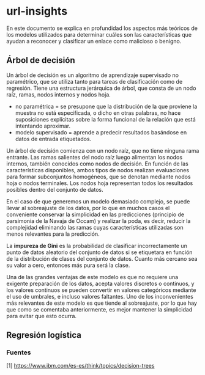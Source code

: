 # url-insights
En este documento se explica en profundidad los aspectos más teóricos de los modelos utilizados para determinar cuáles son las características que ayudan a reconocer y clasificar un enlace como malicioso o benigno.

## Árbol de decisión

Un árbol de decisión es un algoritmo de aprendizaje supervisado no paramétrico, que se utiliza tanto para tareas de clasificación como de regresión. Tiene una estructura jerárquica de árbol, que consta de un nodo raíz, ramas, nodos internos y nodos hoja.

- no paramétrica = se presupone que la distribución de la que proviene la muestra no está especificada, o dicho en otras palabras, no hace suposiciones explícitas sobre la forma funcional de la relación que está intentando aproximar.
- modelo supervisado = aprende a predecir resultados basándose en datos de entrada etiquetados.

Un árbol de decisión comienza con un nodo raíz, que no tiene ninguna rama entrante. Las ramas salientes del nodo raíz luego alimentan los nodos internos, también conocidos como nodos de decisión. En función de las características disponibles, ambos tipos de nodos realizan evaluaciones para formar subconjuntos homogéneos, que se denotan mediante nodos hoja o nodos terminales. Los nodos hoja representan todos los resultados posibles dentro del conjunto de datos.

En el caso de que generemos un modelo demasiado complejo, se puede llevar al sobreajuste de los datos, por lo que en muchos casos el conveniente conservar la simplicidad en las predicciones (principio de parsimonia de la Navaja de Occam) y realizar la poda, es decir, reducir la complejidad eliminando las ramas cuyas características utilizadas son menos relevantes para la predicción.

La **impureza de Gini** es la probabilidad de clasificar incorrectamente un punto de datos aleatorio del conjunto de datos si se etiquetara en función de la distribución de clases del conjunto de datos. Cuanto más cercano sea su valor a cero, entonces más pura será la clase.

Una de las grandes ventajas de este modelo es que no requiere una exigente preparación de los datos, acepta valores discretos o continuos, y los valores continuos se pueden convertir en valores categóricos mediante el uso de umbrales, e incluso valores faltantes. Uno de los inconvenientes más relevantes de este modelo es que tiende al sobreajuste, por lo que hay que como se comentaba anteriormente, es mejor mantener la simplicidad para evitar que esto ocurra.

## Regresión logística



### Fuentes
[1] https://www.ibm.com/es-es/think/topics/decision-trees
